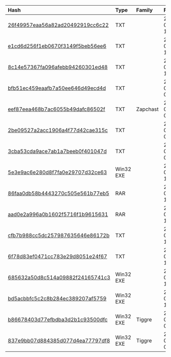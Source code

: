 |Hash|Type|Family|First_Seen|Name|
|:--|:--|:--|:--|:--|
|[26f49957eaa56a82ad20492919cc6c22](https://www.virustotal.com/gui/file/26f49957eaa56a82ad20492919cc6c22)|TXT||2021-08-17 17:19:34|tmpFFO8.vbs|
|[e1cd6d256f1eb0670f3149f5beb56ee6](https://www.virustotal.com/gui/file/e1cd6d256f1eb0670f3149f5beb56ee6)|TXT||2021-08-17 17:15:08| |
|[8c14e57367fa096afebb94260301ed48](https://www.virustotal.com/gui/file/8c14e57367fa096afebb94260301ed48)|TXT||2021-08-17 17:10:02| |
|[bfb51ec459eaafb7a50ee646d49ecd4d](https://www.virustotal.com/gui/file/bfb51ec459eaafb7a50ee646d49ecd4d)|TXT||2021-07-17 05:14:50|2we|
|[eef87eea468b7ac6055b49dafc86502f](https://www.virustotal.com/gui/file/eef87eea468b7ac6055b49dafc86502f)|TXT|Zapchast|2021-07-12 07:27:51|169-env5.bat|
|[2be09527a2acc1906a4f77d42cae315c](https://www.virustotal.com/gui/file/2be09527a2acc1906a4f77d42cae315c)|TXT||2021-07-12 07:26:38|168-env3.bat|
|[3cba53cda9ace7ab1a7beeb0f401047d](https://www.virustotal.com/gui/file/3cba53cda9ace7ab1a7beeb0f401047d)|TXT||2021-07-12 07:25:53|165-env.bat|
|[5e3e9ac6e280d8f7fa0e29707d32ce63](https://www.virustotal.com/gui/file/5e3e9ac6e280d8f7fa0e29707d32ce63)|Win32 EXE||2020-04-12 10:44:31|Indra3_browsingExe.exe|
|[86faa0db58b4443270c505e561b77eb5](https://www.virustotal.com/gui/file/86faa0db58b4443270c505e561b77eb5)|RAR||2020-04-12 10:38:57|wordpad.rar|
|[aad0e2a996a0b1602f5716f1b9615631](https://www.virustotal.com/gui/file/aad0e2a996a0b1602f5716f1b9615631)|RAR||2020-04-12 10:37:44|tmp19O7.rar|
|[cfb7b988cc5dc257987635646e86172b](https://www.virustotal.com/gui/file/cfb7b988cc5dc257987635646e86172b)|TXT||2020-04-12 10:35:42|resolve.vbs|
|[6f78d83ef0471cc783e29d8051e24f67](https://www.virustotal.com/gui/file/6f78d83ef0471cc783e29d8051e24f67)|TXT||2020-02-15 12:47:01|647194-tmp5S32.vbs|
|[685632a50d8c514a09882f24165741c3](https://www.virustotal.com/gui/file/685632a50d8c514a09882f24165741c3)|Win32 EXE||2020-02-15 12:24:49|C:\Users\andre\Desktop\MALWARE TEST\d71cc6337efb5cbbb400d57c8fdeb48d7af12a292fa87a55e8705d18b09f516e.exe|
|[bd5acbbfc5c2c8b284ec389207af5759](https://www.virustotal.com/gui/file/bd5acbbfc5c2c8b284ec389207af5759)|Win32 EXE||2020-01-14 13:24:42|Indra2_browsingExe.exe|
|[b86678403d77efbdba3d2b1c93500dfc](https://www.virustotal.com/gui/file/b86678403d77efbdba3d2b1c93500dfc)|Win32 EXE|Tiggre|2022-06-27 09:17:00|29035d871b950988684d76bc2994452c25ccaa0b70c8bfadce0f299c194e0350.exe|
|[837e9bb07d884385d077d4ea77797df8](https://www.virustotal.com/gui/file/837e9bb07d884385d077d4ea77797df8)|Win32 EXE|Tiggre|2022-06-27 06:34:20|c:\windows\system32\i1b5kobi5.dll|
